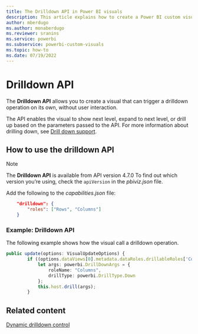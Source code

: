 ```yaml
---
title: The Drilldown API in Power BI visuals
description: This article explains how to create a Power BI custom visual that can drill down into the data so you can explore your data in depth in Power BI embedded analytics.
author: mberdugo
ms.author: monaberdugo
ms.reviewer: sranins
ms.service: powerbi
ms.subservice: powerbi-custom-visuals
ms.topic: how-to
ms.date: 07/19/2022
---
```


# Drilldown API

The **Drilldown API** allows you to create a visual that can trigger a drilldown operation on its own, without user interaction.  

The API enables the visual to show next level, expand to next level, or drill up based on the parameters passed to the API. For more information about drilling down, see [Drill down support](drill-down-support.md).

## How to use the drilldown API

> [!NOTE]
> The **Drilldown API** is available from API version 4.7.0 To find out which version you’re using, check the `apiVersion` in the *pbiviz.json* file.

Add the following to the *capabilities.json* file:

```json
    "drilldown": {
        "roles": ["Rows", "Columns"]
    }
```

### Example: Drilldown API

The following example shows how the visual call a drilldown operation.

```typescript
public update(options: VisualUpdateOptions) {
        if ((options.dataViews[0].metadata.dataRoles.drillableRoles['Columns']).indexOf(powerbi.DrillType.Down) >= 0) {
            let args: powerbi.DrillDownArgs = {
                roleName: "Columns",
                drillType: powerbi.DrillType.Down
            };
            this.host.drill(args);
        }
```

## Related content

[Dynamic drilldown control](dynamic-drilldown.md)